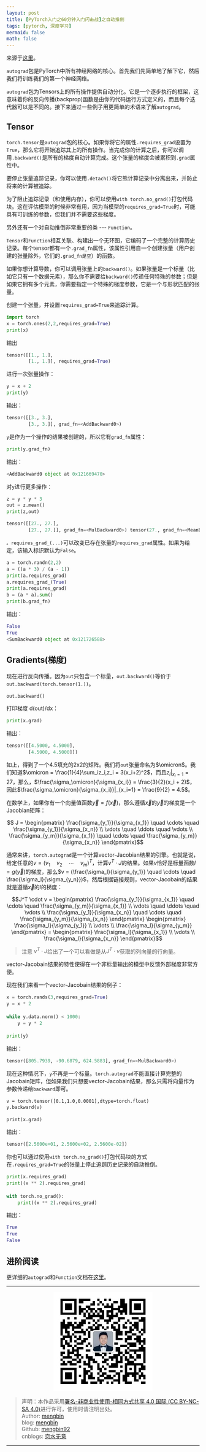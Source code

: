 ```yaml
---
layout: post
title: [PyTorch入门之60分钟入门闪击战]之自动推倒
tags: [pytorch, 深度学习]
mermaid: false
math: false
---  
```


来源于[这里](https://pytorch.org/tutorials/beginner/blitz/autograd_tutorial.html)。

`autograd`包是PyTorch中所有神经网络的核心。首先我们先简单地了解下它，然后我们将训练我们的第一个神经网络。  

`autograd`包为Tensors上的所有操作提供自动分化。它是一个逐步执行的框架，这意味着你的反向传播(backprop)函数是由你的代码运行方式定义的，而且每个迭代器可以是不同的。接下来通过一些例子用更简单的术语来了解`autograd`。  

## Tensor

`torch.tensor`是`autograd`包的核心。如果你将它的属性`.requires_grad`设置为`True`，那么它将开始追踪其上的所有操作。当完成你的计算之后，你可以调用`.backward()`是所有的梯度自动计算完成。这个张量的梯度会被累积到`.grad`属性中。  

要停止张量追踪记录，你可以使用`.detach()`将它熊计算记录中分离出来，并防止将来的计算被追踪。  

为了阻止追踪记录（和使用内存），你可以使用`with torch.no_grad()`打包代码块。这在评估模型的时候非常有用，因为当模型的`requires_grad=True`时，可能具有可训练的参数，但我们并不需要这些梯度。  

另外还有一个对自动推倒非常重要的类 --- `Function`。  

`Tensor`和`Function`相互关联、构建出一个无环图，它编码了一个完整的计算历史记录。每个tensor都有一个`.grad_fn`属性，该属性引用自一个创建张量（用户创建的张量除外，它们的`.grad_fn是空`）的函数。  

如果你想计算导数，你可以调用张量上的`backward()`。如果张量是一个标量（比如它只有一个数据元素），那么你不需要给`backward()`传递任何特殊的参数；但是如果它拥有多个元素，你需要指定一个特殊的梯度参数，它是一个与形状匹配的张量。  

创建一个张量，并设置`requires_grad=True`来追踪计算。  

```python
import torch
x = torch.ones(2,2,requires_grad=True)
print(x)
```

输出

```python
tensor([[1., 1.],
        [1., 1.]], requires_grad=True)
```

进行一次张量操作：  

```python
y = x + 2
print(y)
```

输出：

```python
tensor([[3., 3.],
        [3., 3.]], grad_fn=<AddBackward0>)
```  
`y`是作为一个操作的结果被创建的，所以它有`grad_fn`属性：  

```python
print(y.grad_fn)
```

输出：  

```python
<AddBackward0 object at 0x121669470>
```  

对`y`进行更多操作：  

```python
z = y * y * 3
out = z.mean()
print(z,out)
```

```python
tensor([[27., 27.],
        [27., 27.]], grad_fn=<MulBackward0>) tensor(27., grad_fn=<MeanBackward0>)
```  

`。requires_grad_(...)`可以改变已存在张量的`requires_grad`属性。如果为给定，该输入标识默认为`False`。  

```python
a = torch.randn(2,2)
a = ((a * 3) / (a - 1))
print(a.requires_grad)
a.requires_grad_(True)
print(a.requires_grad)
b = (a * a).sum()
print(b.grad_fn)
```

输出： 

```python
False
True
<SumBackward0 object at 0x121726588>
```

## Gradients(梯度)  

现在进行反向传播。因为`out`只包含一个标量，`out.backward()`等价于`out.backward(torch.tensor(1.))`。  

```python
out.backward()
```

打印梯度 d(out)/dx：  

```python
print(x.grad)
```

输出：  

```python
tensor([[4.5000, 4.5000],
        [4.5000, 4.5000]])
```  

如上，得到了一个4.5填充的2x2的矩阵。我们将`out`张量命名为$\omicron$。我们知道$\omicron = \frac{1}{4}\sum_iz_i,z_i = 3(x_i+2)^2$，而且$z_i|_{x_i=1} = 27$，那么，$\frac{\sigma_\omicron}{\sigma_{x_i}} = \frac{3}{2}(x_i + 2)$，因此$\frac{\sigma_\omicron}{\sigma_{x_i}}|_{x_i=1} = \frac{9}{2} = 4.5$。  

在数学上，如果你有一个向量值函数$\vec{y} = f(\vec{x})$，那么遵循$\vec{x}$的$\vec{y}$的梯度是一个Jacobian矩阵：  

$$ J = \begin{pmatrix}
    \frac{\sigma_{y_1}}{\sigma_{x_1}} \quad \cdots \quad \frac{\sigma_{y_1}}{\sigma_{x_n}} \\
    \vdots \quad \ddots \quad \vdots \\
    \frac{\sigma_{y_m}}{\sigma_{x_1}} \quad \cdots \quad \frac{\sigma_{y_m}}{\sigma_{x_n}}
\end{pmatrix}$$  

通常来讲，`torch.autograd`是一个计算vector-Jacobian结果的引擎。也就是说，给定任意的$v = (v_1 \quad v_2 \quad \cdots \quad v_m)^T$，计算$v^T \cdot J$的结果。如果$v$恰好是标量函数$l = g(\vec{y})$的梯度，那么$v = (\frac{\sigma_l}{\sigma_{y_1}} \quad \cdots \quad \frac{\sigma_l}{\sigma_{y_n}})$，然后根据链接规则，vector-Jacobain的结果就是遵循$\vec{x}$的$l$的梯度：  

$$J^T \cdot v = \begin{pmatrix}
    \frac{\sigma_{y_1}}{\sigma_{x_1}} \quad \cdots \quad \frac{\sigma_{y_m}}{\sigma_{x_1}} \\
    \vdots \quad \ddots \quad \vdots \\
    \frac{\sigma_{y_1}}{\sigma_{x_n}} \quad \cdots \quad \frac{\sigma_{y_m}}{\sigma_{x_n}}
\end{pmatrix} \begin{pmatrix}
    \frac{\sigma_l}{\sigma_{y_1}} \\
    \vdots \\
    \frac{\sigma_l}{\sigma_{y_m}}
\end{pmatrix} = \begin{pmatrix}
    \frac{\sigma_l}{\sigma_{x_1}} \\
    \vdots \\
    \frac{\sigma_l}{\sigma_{x_n}}
\end{pmatrix}$$  

> 注意 $v^T \cdot J$给出了一个可以看做是从$J^T \cdot v$获取的列向量的行向量。  

vector-Jacobain结果的特性使得在一个非标量输出的模型中反馈外部梯度非常方便。  

现在我们来看一个vector-Jacobain结果的例子：  

```python
x = torch.rands(3,requires_grad=True)
y = x * 2

while y.data.norm() < 1000:
    y = y * 2

print(y)
```

输出：  

```python
tensor([805.7939, -90.6879, 624.5883], grad_fn=<MulBackward0>)
```  

现在这种情况下，`y`不再是一个标量。`torch.autograd`不能直接计算完整的Jacobain矩阵，但如果我们只想要vector-Jacobain结果，那么只需将向量作为参数传递给`backward`即可。  

```pythom
v = torch.tensor([0.1,1.0,0.0001],dtype=torch.float)
y.backward(v)

print(x.grad)
```

输出：  

```python
tensor([2.5600e+01, 2.5600e+02, 2.5600e-02])
```  

你也可以通过使用`with torch.no_grad()`打包代码块的方式在`.requires_grad=True`的张量上停止追踪历史记录的自动推倒。  

```python
print(x.requires_grad)
print((x ** 2).requires_grad)

with torch.no_grad():
    print((x ** 2).requires_grad)  
```

输出：  

```python
True
True
False
```

## 进阶阅读  

更详细的`autograd`和`Function`文档在[这里]( https://pytorch.org/docs/autograd)。  

---

<div align="center">
  <img src="../img/qrcode_wechat.jpg" alt="孟斯特">
</div>

> 声明：本作品采用[署名-非商业性使用-相同方式共享 4.0 国际 (CC BY-NC-SA 4.0)](https://creativecommons.org/licenses/by-nc-sa/4.0/deed.zh)进行许可，使用时请注明出处。  
> Author: [mengbin](mengbin1992@outlook.com)  
> blog: [mengbin](https://mengbin.top)  
> Github: [mengbin92](https://mengbin92.github.io/)  
> cnblogs: [恋水无意](https://www.cnblogs.com/lianshuiwuyi/)  

---

